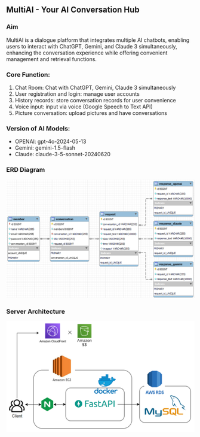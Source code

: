 MultiAI - Your AI Conversation Hub
---
### Aim

MultiAI is a dialogue platform that integrates multiple AI chatbots, enabling users to interact with ChatGPT, Gemini, and Claude 3 simultaneously, enhancing the conversation experience while offering convenient management and retrieval functions.

### Core Function:

1. Chat Room: Chat with ChatGPT, Gemini, Claude 3 simultaneously
2. User registration and login: manage user accounts
3. History records: store conversation records for user convenience
4. Voice input: input via voice (Google Speech to Text API)
5. Picture conversation: upload pictures and have conversations

### Version of AI Models:

* OPENAI: gpt-4o-2024-05-13
* Gemini: gemini-1.5-flash
* Claude: claude-3-5-sonnet-20240620

### ERD Diagram

![](static/img/README/erd.png)

### Server Architecture

![](static/img/README/server_architecture.png)